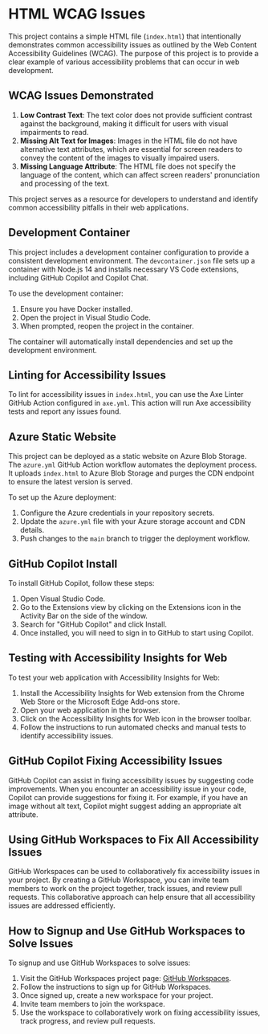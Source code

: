 # HTML WCAG Issues

This project contains a simple HTML file (`index.html`) that intentionally demonstrates common accessibility issues as outlined by the Web Content Accessibility Guidelines (WCAG). The purpose of this project is to provide a clear example of various accessibility problems that can occur in web development.

## WCAG Issues Demonstrated

1. **Low Contrast Text**: The text color does not provide sufficient contrast against the background, making it difficult for users with visual impairments to read.
2. **Missing Alt Text for Images**: Images in the HTML file do not have alternative text attributes, which are essential for screen readers to convey the content of the images to visually impaired users.
3. **Missing Language Attribute**: The HTML file does not specify the language of the content, which can affect screen readers' pronunciation and processing of the text.

This project serves as a resource for developers to understand and identify common accessibility pitfalls in their web applications.

## Development Container

This project includes a development container configuration to provide a consistent development environment. The `devcontainer.json` file sets up a container with Node.js 14 and installs necessary VS Code extensions, including GitHub Copilot and Copilot Chat.

To use the development container:
1. Ensure you have Docker installed.
2. Open the project in Visual Studio Code.
3. When prompted, reopen the project in the container.

The container will automatically install dependencies and set up the development environment.

## Linting for Accessibility Issues

To lint for accessibility issues in `index.html`, you can use the Axe Linter GitHub Action configured in `axe.yml`. This action will run Axe accessibility tests and report any issues found.

## Azure Static Website

This project can be deployed as a static website on Azure Blob Storage. The `azure.yml` GitHub Action workflow automates the deployment process. It uploads `index.html` to Azure Blob Storage and purges the CDN endpoint to ensure the latest version is served.

To set up the Azure deployment:
1. Configure the Azure credentials in your repository secrets.
2. Update the `azure.yml` file with your Azure storage account and CDN details.
3. Push changes to the `main` branch to trigger the deployment workflow.

## GitHub Copilot Install

To install GitHub Copilot, follow these steps:
1. Open Visual Studio Code.
2. Go to the Extensions view by clicking on the Extensions icon in the Activity Bar on the side of the window.
3. Search for "GitHub Copilot" and click Install.
4. Once installed, you will need to sign in to GitHub to start using Copilot.

## Testing with Accessibility Insights for Web

To test your web application with Accessibility Insights for Web:
1. Install the Accessibility Insights for Web extension from the Chrome Web Store or the Microsoft Edge Add-ons store.
2. Open your web application in the browser.
3. Click on the Accessibility Insights for Web icon in the browser toolbar.
4. Follow the instructions to run automated checks and manual tests to identify accessibility issues.

## GitHub Copilot Fixing Accessibility Issues

GitHub Copilot can assist in fixing accessibility issues by suggesting code improvements. When you encounter an accessibility issue in your code, Copilot can provide suggestions for fixing it. For example, if you have an image without alt text, Copilot might suggest adding an appropriate alt attribute.

## Using GitHub Workspaces to Fix All Accessibility Issues

GitHub Workspaces can be used to collaboratively fix accessibility issues in your project. By creating a GitHub Workspace, you can invite team members to work on the project together, track issues, and review pull requests. This collaborative approach can help ensure that all accessibility issues are addressed efficiently.

## How to Signup and Use GitHub Workspaces to Solve Issues

To signup and use GitHub Workspaces to solve issues:
1. Visit the GitHub Workspaces project page: [GitHub Workspaces](https://githubnext.com/projects/copilot-workspace).
2. Follow the instructions to sign up for GitHub Workspaces.
3. Once signed up, create a new workspace for your project.
4. Invite team members to join the workspace.
5. Use the workspace to collaboratively work on fixing accessibility issues, track progress, and review pull requests.
